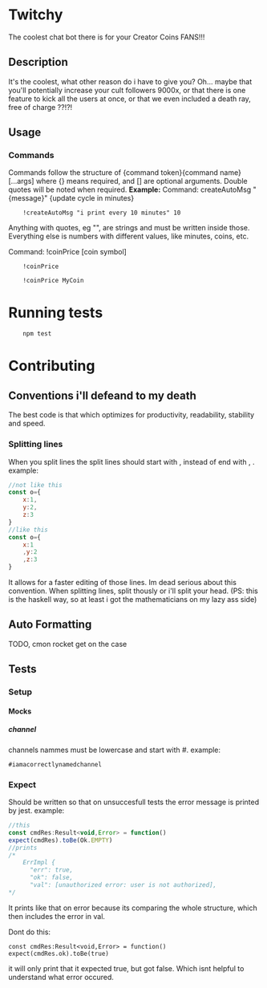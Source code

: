 # Twitchy
The coolest chat bot there is for your Creator Coins FANS!!!
## Description
It's the coolest, what other reason do i have to give you?
Oh... maybe that you'll potentially increase your cult followers
9000x, or that there is one feature to kick all the users at once,
or that we even included a death ray, free of charge ??!?!

## Usage
### Commands
Commands follow the structure of {command token}{command name} [...args]
where {} means required, and [] are optional arguments.
Double quotes will be noted when required.
**Example:**
Command: createAutoMsg "{message}" {update cycle in minutes}
```
    !createAutoMsg "i print every 10 minutes" 10
```
Anything with quotes, eg "", are strings and must be written inside those. Everything
else is numbers with different values, like minutes, coins, etc.

Command: !coinPrice [coin symbol]
```
    !coinPrice
```
```
    !coinPrice MyCoin 
```

# Running tests
```sh
    npm test
```

# Contributing
## Conventions i'll defeand to my death
The best code is that which optimizes for productivity, readability,
stability and speed.

### Splitting lines
When you split lines the split lines should start with , instead
of end with , .
example:
```Javascript
//not like this
const o={
	x:1,
	y:2,
	z:3
}
//like this
const o={
	x:1
	,y:2
	,z:3
}
```
It allows for a faster editing of those lines.
Im dead serious about this convention. When splitting lines, split thously or i'll split your head.
(PS: this is the haskell way, so at least i got the mathematicians on my lazy ass side)

## Auto Formatting
TODO, cmon rocket get on the case

## Tests
### Setup

#### Mocks
##### channel
channels nammes must be lowercase and start with #.
example:
```
#iamacorrectlynamedchannel
```
### Expect
Should be written so that on unsuccesfull tests the error
message is printed by jest.
example:
```Javascript
//this
const cmdRes:Result<void,Error> = function()
expect(cmdRes).toBe(Ok.EMPTY)
//prints
/*
	ErrImpl {
	  "err": true,
	  "ok": false,
	  "val": [unauthorized error: user is not authorized],
*/
```
It prints like that on error because its comparing the whole structure,
which then includes the error in val.

Dont do this:
```
const cmdRes:Result<void,Error> = function()
expect(cmdRes.ok).toBe(true)
```
it will only print that it expected true, but got false. Which
isnt helpful to understand what error occured.
